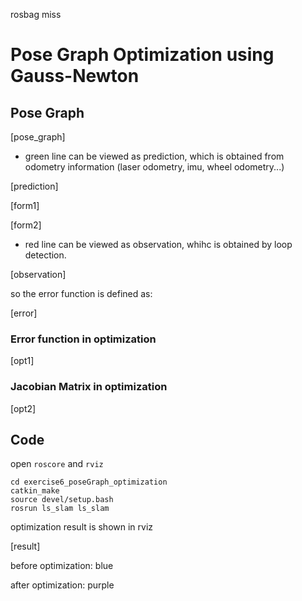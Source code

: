 rosbag miss

# Pose Graph Optimization using Gauss-Newton

## Pose Graph

[pose_graph]

+ green line can be viewed as prediction, which is obtained from odometry information (laser odometry, imu, wheel odometry...)

[prediction]

[form1]

[form2]

+ red line can be viewed as observation, whihc is obtained by loop detection.

[observation]

so the error function is defined as:

[error]

### Error function in optimization

[opt1]

### Jacobian Matrix in optimization

[opt2]

## Code

open `roscore` and `rviz`

```
cd exercise6_poseGraph_optimization
catkin_make
source devel/setup.bash
rosrun ls_slam ls_slam
```

optimization result is shown in rviz

[result]

before optimization: blue

after optimization: purple
